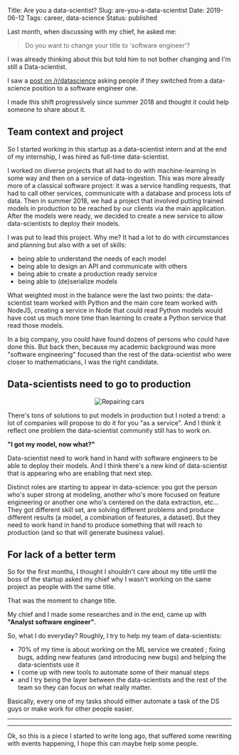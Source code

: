 Title: Are you a data-scientist?
Slug: are-you-a-data-scientist
Date: 2019-06-12
Tags: career, data-science
Status: published

Last month, when discussing with my chief, he asked me:
> Do you want to change your title to 'software engineer'?

I was already thinking about this but told him to not bother changing
and I'm still a Data-scientist.

I saw a
[post on /r/datascience](https://www.reddit.com/r/datascience/comments/ays79x/has_anyone_switched_from_a_data_science_role_to_a/)
asking people if they switched from a data-science position to a software engineer one.

I made this shift progressively since summer 2018
and thought it could help someone to share about it.

## Team context and project

So I started working in this startup as a data-scientist intern
and at the end of my internship, I was hired as full-time data-scientist.

I worked on diverse projects that all had to do with machine-learning in some way
and then on a service of data-ingestion.
This was more already more of a classical software project:
it was a service handling requests,
that had to call other services,
communicate with a database
and process lots of data.
Then in summer 2018,
we had a project that involved putting trained models in production
to be reached by our clients via the main application.
After the models were ready,
we decided to create a new service to allow data-scientists to deploy their models.

I was put to lead this project.
Why me?
It had a lot to do with circumstances and planning
but also with a set of skills:

* being able to understand the needs of each model
* being able to design an API and communicate with others
* being able to create a production ready service
* being able to (de)serialize models

What weighted most in the balance were the last two points:
the data-scientist team worked with Python
and the main core team worked with NodeJS,
creating a service in Node that could read Python models
would have cost us much more time
than learning to create a Python service that read those models.

In a big company,
you could have found dozens of persons who could have done this.
But back then,
because my academic background was more "software engineering" focused
than the rest of the data-scientist who were closer to mathematicians,
I was the right candidate.

## Data-scientists need to go to production

<p align="center">
  <img alt="Repairing cars" src="{static}/images/cars-2-1450196.jpg">
</p>

There's tons of solutions to put models in production
but I noted a trend:
a lot of companies will propose to do it for you "as a service".
And I think it reflect one problem the data-scientist community still has to work on.

**"I got my model, now what?"**

Data-scientist need to work hand in hand with software engineers
to be able to deploy their models.
And I think there's a new kind of data-scientist that is appearing
who are enabling that next step.

Distinct roles are starting to appear in data-science:
you got the person who's super strong at modeling,
another who's more focused on feature engineering
or another one who's centered on the data extraction,
etc...
They got different skill set,
are solving different problems
and produce different results (a model, a combination of features, a dataset).
But they need to work hand in hand to produce something that will reach to production
(and so that will generate business value).

## For lack of a better term

So for the first months, I thought I shouldn't care about my title
until the boss of the startup asked my chief why I wasn't working
on the same project as people with the same title.

That was the moment to change title.

My chief and I made some researches
and in the end, came up with **"Analyst software engineer"**.

So, what I do everyday?
Roughly, I try to help my team of data-scientists:

* 70% of my time is about working on the ML service we created ;
  fixing bugs, adding new features (and introducing new bugs) and helping the data-scientists use it
* I come up with new tools to automate some of their manual steps
* and I try being the layer between the data-scientists and the rest of the team
so they can focus on what really matter.

Basically, every one of my tasks should either
automate a task of the DS guys or make work for other people easier.

---

---

Ok, so this is a piece I started to write long ago,
that suffered some rewriting with events happening,
I hope this can maybe help some people.

